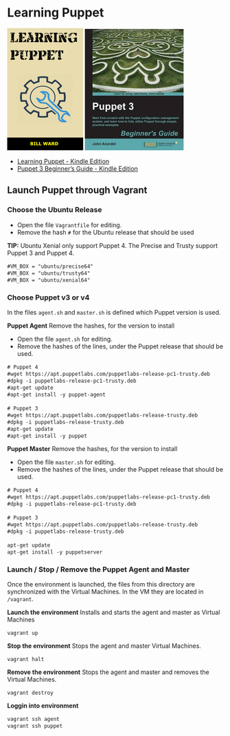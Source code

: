 # Learning Puppet


<img  src="https://github.com/verhagen/puppet-beginner-guide/raw/master/images/book-learning-puppet.png" />
<img  src="https://github.com/verhagen/puppet-beginner-guide/raw/master/images/book-puppet-3-beginners-guide.png" />

- [Learning Puppet - Kindle Edition](https://www.amazon.com/Learning-Puppet-Bill-Ward-ebook/dp/B01F4T7LBM)
- [Puppet 3 Beginner’s Guide - Kindle Edition](https://www.amazon.com/Puppet-Beginners-Guide-John-Arundel-ebook/dp/B00BN4P87C)


## Launch Puppet through Vagrant


### Choose the Ubuntu Release

- Open the file `Vagrantfile` for editing.
- Remove the hash `#` for the Ubuntu release that should be used 

**TIP:** Ubuntu Xenial only support Puppet 4. The Precise and Trusty support Puppet 3 and Puppet 4.

	#VM_BOX = "ubuntu/precise64"
	#VM_BOX = "ubuntu/trusty64"
	#VM_BOX = "ubuntu/xenial64"


### Choose Puppet v3 or v4

In the files `agent.sh` and `master.sh` is defined which Puppet version is used. 

**Puppet Agent** Remove the hashes, for the version to install 

- Open the file `agent.sh` for editing.
- Remove the hashes of the lines, under the Puppet release that should be used.  

```
# Puppet 4
#wget https://apt.puppetlabs.com/puppetlabs-release-pc1-trusty.deb
#dpkg -i puppetlabs-release-pc1-trusty.deb
#apt-get update
#apt-get install -y puppet-agent

# Puppet 3
#wget https://apt.puppetlabs.com/puppetlabs-release-trusty.deb
#dpkg -i puppetlabs-release-trusty.deb
#apt-get update
#apt-get install -y puppet
```


**Puppet Master** Remove the hashes, for the version to install 

- Open the file `master.sh` for editing.
- Remove the hashes of the lines, under the Puppet release that should be used.  

```
# Puppet 4
#wget https://apt.puppetlabs.com/puppetlabs-release-pc1-trusty.deb
#dpkg -i puppetlabs-release-pc1-trusty.deb

# Puppet 3
#wget https://apt.puppetlabs.com/puppetlabs-release-trusty.deb
#dpkg -i puppetlabs-release-trusty.deb

apt-get update
apt-get install -y puppetserver
```


### Launch / Stop / Remove the Puppet Agent and Master

Once the environment is launched, the files from this directory are synchronized with the
Virtual Machines. In the VM they are located in `/vagrant`. 


**Launch the environment** Installs and starts the agent and master as Virtual Machines

	vagrant up

**Stop the environment** Stops the agent and master Virtual Machines. 

	vagrant halt

**Remove the environment** Stops the agent and master and removes the Virtual Machines.

	vagrant destroy

**Loggin into environment**

	vagrant ssh agent
	vagrant ssh puppet

